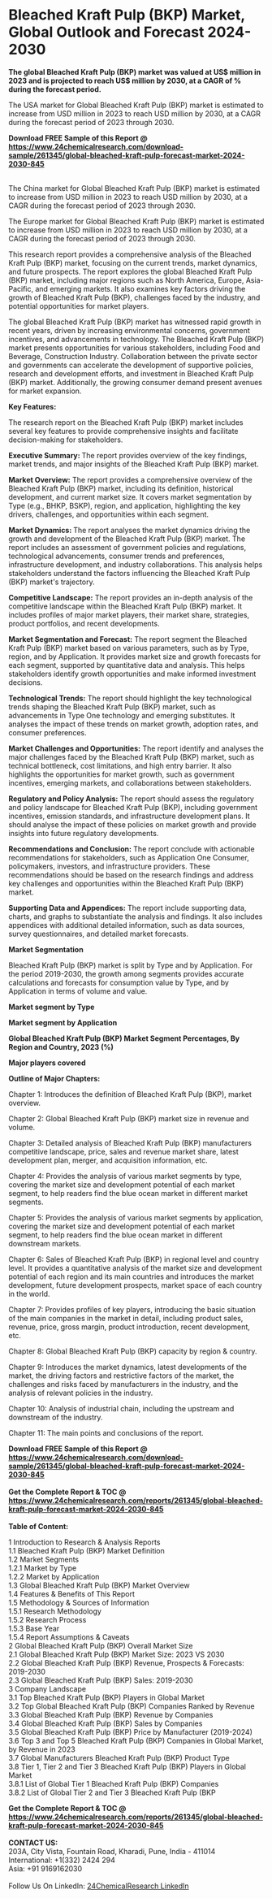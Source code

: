 <h1>Bleached Kraft Pulp (BKP) Market, Global Outlook and Forecast 2024-2030</h1><p><strong>The global Bleached Kraft Pulp (BKP) market was valued at US$ million in 2023 and is projected to reach US$ million by 2030, at a CAGR of % during the forecast period.</strong></p><p>
</p><p>The USA market for Global Bleached Kraft Pulp (BKP) market is estimated to increase from USD million in 2023 to reach USD million by 2030, at a CAGR during the forecast period of 2023 through 2030.</p><div><b>Download FREE Sample of this Report @ 
            <a href="https://www.24chemicalresearch.com/download-sample/261345/global-bleached-kraft-pulp-forecast-market-2024-2030-845">
            https://www.24chemicalresearch.com/download-sample/261345/global-bleached-kraft-pulp-forecast-market-2024-2030-845</a></b></div><br><p>
</p><p>The China market for Global Bleached Kraft Pulp (BKP) market is estimated to increase from USD million in 2023 to reach USD million by 2030, at a CAGR during the forecast period of 2023 through 2030.</p><p>
</p><p>The Europe market for Global Bleached Kraft Pulp (BKP) market is estimated to increase from USD million in 2023 to reach USD million by 2030, at a CAGR during the forecast period of 2023 through 2030.</p><p>
</p><p>This research report provides a comprehensive analysis of the Bleached Kraft Pulp (BKP) market, focusing on the current trends, market dynamics, and future prospects. The report explores the global Bleached Kraft Pulp (BKP) market, including major regions such as North America, Europe, Asia-Pacific, and emerging markets. It also examines key factors driving the growth of Bleached Kraft Pulp (BKP), challenges faced by the industry, and potential opportunities for market players.</p><p>
</p><p>The global Bleached Kraft Pulp (BKP) market has witnessed rapid growth in recent years, driven by increasing environmental concerns, government incentives, and advancements in technology. The Bleached Kraft Pulp (BKP) market presents opportunities for various stakeholders, including Food and Beverage, Construction Industry. Collaboration between the private sector and governments can accelerate the development of supportive policies, research and development efforts, and investment in Bleached Kraft Pulp (BKP) market. Additionally, the growing consumer demand present avenues for market expansion.</p><p>
<strong>Key Features:</strong></p><p>
The research report on the Bleached Kraft Pulp (BKP) market includes several key features to provide comprehensive insights and facilitate decision-making for stakeholders.</p><p>
<strong>Executive Summary: </strong>The report provides overview of the key findings, market trends, and major insights of the Bleached Kraft Pulp (BKP) market.</p><p>
<strong>Market Overview:</strong> The report provides a comprehensive overview of the Bleached Kraft Pulp (BKP) market, including its definition, historical development, and current market size. It covers market segmentation by Type (e.g., BHKP, BSKP), region, and application, highlighting the key drivers, challenges, and opportunities within each segment.</p><p>
<strong>Market Dynamics: </strong>The report analyses the market dynamics driving the growth and development of the Bleached Kraft Pulp (BKP) market. The report includes an assessment of government policies and regulations, technological advancements, consumer trends and preferences, infrastructure development, and industry collaborations. This analysis helps stakeholders understand the factors influencing the Bleached Kraft Pulp (BKP) market's trajectory.</p><p>
<strong>Competitive Landscape:</strong> The report provides an in-depth analysis of the competitive landscape within the Bleached Kraft Pulp (BKP) market. It includes profiles of major market players, their market share, strategies, product portfolios, and recent developments.</p><p>
<strong>Market Segmentation and Forecast:</strong> The report segment the Bleached Kraft Pulp (BKP) market based on various parameters, such as by Type, region, and by Application. It provides market size and growth forecasts for each segment, supported by quantitative data and analysis. This helps stakeholders identify growth opportunities and make informed investment decisions.</p><p>
<strong>Technological Trends:</strong> The report should highlight the key technological trends shaping the Bleached Kraft Pulp (BKP) market, such as advancements in Type One technology and emerging substitutes. It analyses the impact of these trends on market growth, adoption rates, and consumer preferences.</p><p>
<strong>Market Challenges and Opportunities:</strong> The report identify and analyses the major challenges faced by the Bleached Kraft Pulp (BKP) market, such as technical bottleneck, cost limitations, and high entry barrier. It also highlights the opportunities for market growth, such as government incentives, emerging markets, and collaborations between stakeholders.</p><p>
<strong>Regulatory and Policy Analysis:</strong> The report should assess the regulatory and policy landscape for Bleached Kraft Pulp (BKP), including government incentives, emission standards, and infrastructure development plans. It should analyse the impact of these policies on market growth and provide insights into future regulatory developments.</p><p>
<strong>Recommendations and Conclusion:</strong> The report conclude with actionable recommendations for stakeholders, such as Application One Consumer, policymakers, investors, and infrastructure providers. These recommendations should be based on the research findings and address key challenges and opportunities within the Bleached Kraft Pulp (BKP) market.</p><p>
<strong>Supporting Data and Appendices:</strong> The report include supporting data, charts, and graphs to substantiate the analysis and findings. It also includes appendices with additional detailed information, such as data sources, survey questionnaires, and detailed market forecasts.</p><p>
<strong>Market Segmentation</strong></p><p>
Bleached Kraft Pulp (BKP) market is split by Type and by Application. For the period 2019-2030, the growth among segments provides accurate calculations and forecasts for consumption value by Type, and by Application in terms of volume and value.</p><p>
</p><p></p><p>
<strong>Market segment by Type</strong></p><p>
</p><p>
</p><p><strong>Market segment by Application</strong></p><p>
</p><p>
</p><p><strong>Global Bleached Kraft Pulp (BKP) Market Segment Percentages, By Region and Country, 2023 (%)</strong></p><p>
</p><p>
</p><p></p><p>
<strong>Major players covered</strong></p><p>
</p><p>
</p><p><strong>Outline of Major Chapters:</strong></p><p>
Chapter 1: Introduces the definition of Bleached Kraft Pulp (BKP), market overview.</p><p>
Chapter 2: Global Bleached Kraft Pulp (BKP) market size in revenue and volume.</p><p>
Chapter 3: Detailed analysis of Bleached Kraft Pulp (BKP) manufacturers competitive landscape, price, sales and revenue market share, latest development plan, merger, and acquisition information, etc.</p><p>
Chapter 4: Provides the analysis of various market segments by type, covering the market size and development potential of each market segment, to help readers find the blue ocean market in different market segments.</p><p>
Chapter 5: Provides the analysis of various market segments by application, covering the market size and development potential of each market segment, to help readers find the blue ocean market in different downstream markets.</p><p>
Chapter 6: Sales of Bleached Kraft Pulp (BKP) in regional level and country level. It provides a quantitative analysis of the market size and development potential of each region and its main countries and introduces the market development, future development prospects, market space of each country in the world.</p><p>
Chapter 7: Provides profiles of key players, introducing the basic situation of the main companies in the market in detail, including product sales, revenue, price, gross margin, product introduction, recent development, etc.</p><p>
Chapter 8: Global Bleached Kraft Pulp (BKP) capacity by region &amp; country.</p><p>
Chapter 9: Introduces the market dynamics, latest developments of the market, the driving factors and restrictive factors of the market, the challenges and risks faced by manufacturers in the industry, and the analysis of relevant policies in the industry.</p><p>
Chapter 10: Analysis of industrial chain, including the upstream and downstream of the industry.</p><p>
Chapter 11: The main points and conclusions of the report.</p><div><b>Download FREE Sample of this Report @ 
            <a href="https://www.24chemicalresearch.com/download-sample/261345/global-bleached-kraft-pulp-forecast-market-2024-2030-845">
            https://www.24chemicalresearch.com/download-sample/261345/global-bleached-kraft-pulp-forecast-market-2024-2030-845</a></b></div><br><div><b>Get the Complete Report & TOC @ 
            <a href="https://www.24chemicalresearch.com/reports/261345/global-bleached-kraft-pulp-forecast-market-2024-2030-845">
            https://www.24chemicalresearch.com/reports/261345/global-bleached-kraft-pulp-forecast-market-2024-2030-845</a></b></div><br>
            <b>Table of Content:</b><p>1 Introduction to Research & Analysis Reports<br />
    1.1 Bleached Kraft Pulp (BKP) Market Definition<br />
    1.2 Market Segments<br />
        1.2.1 Market by Type<br />
        1.2.2 Market by Application<br />
    1.3 Global Bleached Kraft Pulp (BKP) Market Overview<br />
    1.4 Features & Benefits of This Report<br />
    1.5 Methodology & Sources of Information<br />
        1.5.1 Research Methodology<br />
        1.5.2 Research Process<br />
        1.5.3 Base Year<br />
        1.5.4 Report Assumptions & Caveats<br />
2 Global Bleached Kraft Pulp (BKP) Overall Market Size<br />
    2.1 Global Bleached Kraft Pulp (BKP) Market Size: 2023 VS 2030<br />
    2.2 Global Bleached Kraft Pulp (BKP) Revenue, Prospects & Forecasts: 2019-2030<br />
    2.3 Global Bleached Kraft Pulp (BKP) Sales: 2019-2030<br />
3 Company Landscape<br />
    3.1 Top Bleached Kraft Pulp (BKP) Players in Global Market<br />
    3.2 Top Global Bleached Kraft Pulp (BKP) Companies Ranked by Revenue<br />
    3.3 Global Bleached Kraft Pulp (BKP) Revenue by Companies<br />
    3.4 Global Bleached Kraft Pulp (BKP) Sales by Companies<br />
    3.5 Global Bleached Kraft Pulp (BKP) Price by Manufacturer (2019-2024)<br />
    3.6 Top 3 and Top 5 Bleached Kraft Pulp (BKP) Companies in Global Market, by Revenue in 2023<br />
    3.7 Global Manufacturers Bleached Kraft Pulp (BKP) Product Type<br />
    3.8 Tier 1, Tier 2 and Tier 3 Bleached Kraft Pulp (BKP) Players in Global Market<br />
        3.8.1 List of Global Tier 1 Bleached Kraft Pulp (BKP) Companies<br />
        3.8.2 List of Global Tier 2 and Tier 3 Bleached Kraft Pulp (BKP</p><div><b>Get the Complete Report & TOC @ 
            <a href="https://www.24chemicalresearch.com/reports/261345/global-bleached-kraft-pulp-forecast-market-2024-2030-845">
            https://www.24chemicalresearch.com/reports/261345/global-bleached-kraft-pulp-forecast-market-2024-2030-845</a></b></div><br><b>CONTACT US:</b><br>
            203A, City Vista, Fountain Road, Kharadi, Pune, India - 411014<br>
            International: +1(332) 2424 294<br>
            Asia: +91 9169162030 <br><br>
            Follow Us On LinkedIn: <a href="https://www.linkedin.com/company/24chemicalresearch/">24ChemicalResearch LinkedIn</a>